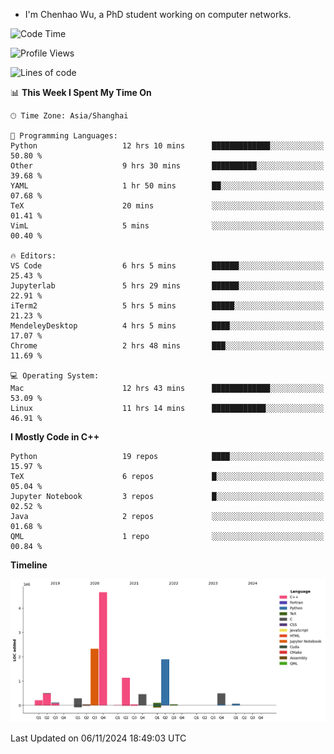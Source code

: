 - I'm Chenhao Wu, a PhD student working on computer networks.

<!--START_SECTION:waka-->
![Code Time](http://img.shields.io/badge/Code%20Time-35%20hrs%2046%20mins-blue)

![Profile Views](http://img.shields.io/badge/Profile%20Views-52-blue)

![Lines of code](https://img.shields.io/badge/From%20Hello%20World%20I%27ve%20Written-12.4%20million%20lines%20of%20code-blue)

📊 **This Week I Spent My Time On** 

```text
🕑︎ Time Zone: Asia/Shanghai

💬 Programming Languages: 
Python                   12 hrs 10 mins      █████████████░░░░░░░░░░░░   50.80 % 
Other                    9 hrs 30 mins       ██████████░░░░░░░░░░░░░░░   39.68 % 
YAML                     1 hr 50 mins        ██░░░░░░░░░░░░░░░░░░░░░░░   07.68 % 
TeX                      20 mins             ░░░░░░░░░░░░░░░░░░░░░░░░░   01.41 % 
VimL                     5 mins              ░░░░░░░░░░░░░░░░░░░░░░░░░   00.40 % 

🔥 Editors: 
VS Code                  6 hrs 5 mins        ██████░░░░░░░░░░░░░░░░░░░   25.43 % 
Jupyterlab               5 hrs 29 mins       ██████░░░░░░░░░░░░░░░░░░░   22.91 % 
iTerm2                   5 hrs 5 mins        █████░░░░░░░░░░░░░░░░░░░░   21.23 % 
MendeleyDesktop          4 hrs 5 mins        ████░░░░░░░░░░░░░░░░░░░░░   17.07 % 
Chrome                   2 hrs 48 mins       ███░░░░░░░░░░░░░░░░░░░░░░   11.69 % 

💻 Operating System: 
Mac                      12 hrs 43 mins      █████████████░░░░░░░░░░░░   53.09 % 
Linux                    11 hrs 14 mins      ████████████░░░░░░░░░░░░░   46.91 % 
```

**I Mostly Code in C++** 

```text
Python                   19 repos            ████░░░░░░░░░░░░░░░░░░░░░   15.97 % 
TeX                      6 repos             █░░░░░░░░░░░░░░░░░░░░░░░░   05.04 % 
Jupyter Notebook         3 repos             █░░░░░░░░░░░░░░░░░░░░░░░░   02.52 % 
Java                     2 repos             ░░░░░░░░░░░░░░░░░░░░░░░░░   01.68 % 
QML                      1 repo              ░░░░░░░░░░░░░░░░░░░░░░░░░   00.84 % 
```



**Timeline**

![Lines of Code chart](https://raw.githubusercontent.com/Vito-Swift/Vito-Swift/main/assets/bar_graph.png)


 Last Updated on 06/11/2024 18:49:03 UTC
<!--END_SECTION:waka-->
